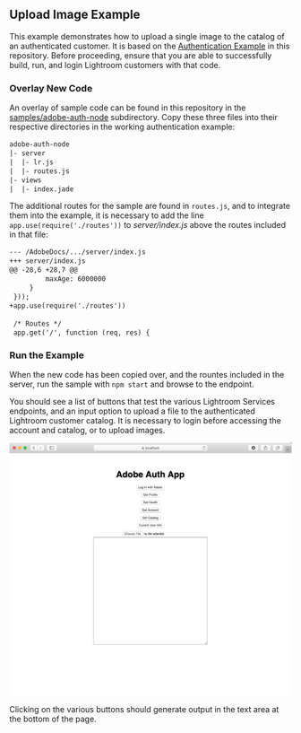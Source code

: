 ## Upload Image Example

This example demonstrates how to upload a single image to the catalog of an authenticated customer. It is based on the [Authentication Example](./authenticate.md) in this repository. Before proceeding, ensure that you are able to successfully build, run, and login Lightroom customers with that code.

### Overlay New Code

An overlay of sample code can be found in this repository in the [samples/adobe-auth-node](../adobe_auth_node) subdirectory. Copy these three files into their respective directories in the working authentication example:

```
adobe-auth-node
|- server
|  |- lr.js
|  |- routes.js
|- views
|  |- index.jade
```

The additional routes for the sample are found in `routes.js`, and to integrate them into the example, it is necessary to add the line `app.use(require('./routes'))` to _server/index.js_ above the routes included in that file:

```
--- /AdobeDocs/.../server/index.js
+++ server/index.js
@@ -28,6 +28,7 @@
         maxAge: 6000000
     }
 }));
+app.use(require('./routes'))
 
 /* Routes */
 app.get('/', function (req, res) {
```

### Run the Example

When the new code has been copied over, and the rountes included in the server, run the sample with `npm start` and browse to the endpoint.

You should see a list of buttons that test the various Lightroom Services endpoints, and an input option to upload a file to the authenticated Lightroom customer catalog. It is necessary to login before accessing the account and catalog, or to upload images.

![Upload Sample](images/LR_upload_sample.png)

Clicking on the various buttons should generate output in the text area at the bottom of the page.
